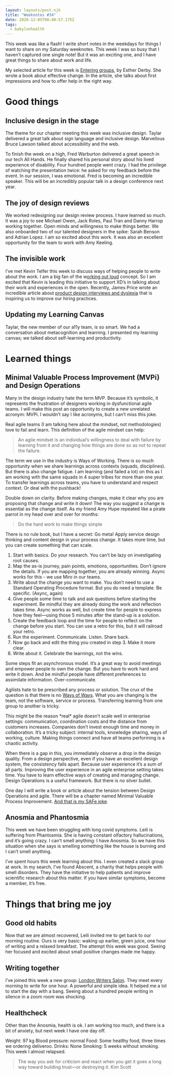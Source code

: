 ```yaml
---
layout: layouts/post.njk
title: "Weeknotes #34"
date: 2020-12-05T08:40:57.175Z
tags:
  - babylonhealth
---
```

This week was like a flash! I write short notes in the weekdays for things I want to share on my Saturday weeknotes. This week I was so busy that I haven’t captured one single note! But it was an exciting one, and I have great things to share about work and life.

My selected article for this week is [Entering groups](https://www.estherderby.com/entering-groups), by Esther Derby. She wrote a book about effective change. In the article, she talks about first impressions and how to offer help in the right way.

# Good things

## Inclusive design in the stage

The theme for our chapter meeting this week was inclusive design. Taylar delivered a great talk about sign language and inclusive design. Marvellous Bruce Lawson talked about accessibility and the web.

To finish the week on a high, Fred Warburton delivered a great speech in our tech All Hands. He finally shared his personal story about his lived experience of disability. Four hundred people went crazy. I had the privilege of watching the presentation twice: he asked for my feedback before the event. In our session, I was emotional. Fred is becoming an incredible speaker. This will be an incredibly popular talk in a design conference next year.

## The joy of design reviews

We worked redesigning our design review process. I have learned so much. It was a joy to see Michael Owen, Jack Roles, Paul Tran and Danny Harrop working together. Open minds and willingness to make things better. We also onboarded two of our talented designers in the spike: Sarah Benson and Adrian Lopez. I am so excited about this work. It was also an excellent opportunity for the team to work with Amy Keeling.

## The invisible work

I’ve met Kevin Telfer this week to discuss ways of helping people to write about the work. I am a big fan of the w[orking out loud](https://workingoutloud.com/) concept. So I am excited that Kevin is leading this initiative to support XD’s in talking about their work and experiences in the open. Recently, James Price wrote an incredible article about [product design interviews and dyslexia](https://medium.com/babylon-design) that is inspiring us to improve our hiring practices.

## Updating my Learning Canvas

Taylar, the new member of our a11y team, is so smart. We had a conversation about metacognition and learning. I presented my learning canvas; we talked about self-learning and productivity.

# Learned things

## Minimal Valuable Process Improvement (MVPi) and Design Operations

Many in the design industry hate the term MVP. Because it’s symbolic, it represents the frustration of designers working in dysfunctional agile teams. I will make this post an opportunity to create a new unrelated acronym: MVPi. I wouldn’t say I like acronyms, but I can’t miss this joke.

Real agile teams (I am talking here about the mindset, not methodologies) love to fail and learn. This definition of the agile mindset can help:

> An agile mindset is an individual’s willingness to deal with failure by learning from it and changing how things are done so as not to repeat the failure.

The term we use in the industry is Ways of Working. There is so much opportunity when we share learnings across contexts (squads, disciplines). But there is also change fatigue. I am learning (and failed a lot) on this as I am working with the same squads in 4 super tribes for more than one year. To transfer learnings across teams, you have to understand and respect context. Or deal with the pushback!

Double down on clarity. Before making changes, make it clear why you are proposing that change and write it down! The way you suggest a change is essential as the change itself. As my friend Amy Hupe repeated like a pirate parrot in my head over and over for months:

> Do the hard work to make things simple

There is no rule book, but I have a secret: Go meta! Apply service design thinking and content design in your process change. It takes more time, but you can create something that can scale.

1. Start with basics. Do your research. You can’t be lazy on investigating root causes.
2. Map the as-is journey, pain points, emotions, opportunities. Don’t ignore the details. If you are mapping together, you are already winning. Async works for this - we use Miro in our teams.
3. Write about the change you want to make. You don’t need to use a Standard Operating Procedure format. But you do need a template. Be specific. (Async, again)
4. Give people some time to talk and ask questions before starting the experiment. Be mindful they are already doing the work and reflection takes time. Async works as well, but create time for people to express how they feel—using those 5 minutes after the stand-up is a solution.
5. Create the feedback loop and the time for people to reflect on the change before you start. You can use a retro for this, but it will railroad your retro.
6. Run the experiment. Communicate. Listen. Share back.
7. Now go back and edit the thing you created in step 3. Make it more clear.
8. Write about it. Celebrate the learnings, not the wins.

Some steps fit an asynchronous model. It’s a great way to avoid meetings and empower people to own the change. But you have to work hard and write it down. And be mindful people have different preferences to assimilate information. Over-communicate.

Agilists hate to be prescribed any process or solution. The crux of the question is that there is no [Ways of Ways](https://medium.com/@johnpcutler/the-way-of-ways-6988b272bcc5). What you are changing is the team, not the software, service or process. Transferring learning from one group to another is tricky.

This might be the reason \*real\* agile doesn’t scale well in enterprise settings: communication, coordination costs and the distance from customers increases. Companies don’t invest enough time and money in collaboration. It’s a tricky subject: internal tools, knowledge sharing, ways of working, culture. Making things connect and have all teams performing is a chaotic activity.

When there is a gap in this, you immediately observe a drop in the design quality. From a design perspective, even if you have an excellent design system, the consistency falls apart. Because user experience it’s a sum of all parts. Improving the user experience in an agile enterprise setting takes time. You have to learn effective ways of creating and managing change. Design Operations is a useful framework. But there is no silver bullet.

One day I will write a book or article about the tension between Design Operations and agile. There will be a chapter named Minimal Valuable Process Improvement. [And that is my SAFe joke](https://medium.com/@johnpcutler/have-you-heard-that-one-about-safe-7a567177b806).

## Anosmia and Phantosmia

This week we have been struggling with long covid symptoms. Leili is suffering from Phantosmia. She is having constant olfactory hallucinations, and it’s going crazy. I can’t smell anything: I have Anosmia. So we have this situation when she says is smelling something like the house is burning and I can’t smell anything.

I’ve spent hours this week learning about this. I even created a slack group at work. In my search, I’ve found Abscent, a charity that helps people with smell disorders. They have the initiative to help patients and improve scientific research about this matter. If you have similar symptoms, become a member, it’s free.

# Things that bring me joy

## Good old habits

Now that we are almost recovered, Leili invited me to get back to our morning routine. Ours is very basic: waking up earlier, green juice, one hour of writing and a relaxed breakfast. The attempt this week was good. Seeing her focused and excited about small positive changes made me happy.

## Writing together

I’ve joined this week a new group: [London Writers Salon](https://writershour.com). They meet every morning to write for one hour. A powerful and simple idea. It helped me a lot to start the day with a bang. Seeing about a hundred people writing in silence in a zoom room was shocking.

## Healthcheck

Other than the Anosmia, health is ok. I am working too much, and there is a bit of anxiety, but next week I have one day off.

Weight: 97 kg
Blood pressure: normal
Food: Some healthy food, three times we ordering deliveroo.
Drinks: None
Smoking: 5 weeks without smoking. This week I almost relapsed.

> The way you ask for criticism and react when you get it goes a long way toward building trust—or destroying it.
>  Kim Scott